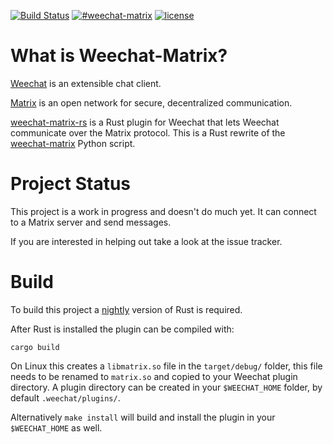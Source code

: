 [![Build Status](https://img.shields.io/travis/poljar/weechat-matrix-rs.svg?style=flat-square)](https://travis-ci.org/poljar/weechat-matrix-rs)
[![#weechat-matrix](https://img.shields.io/badge/matrix-%23weechat--matrix:termina.org.uk-blue.svg?style=flat-square)](https://matrix.to/#/!twcBhHVdZlQWuuxBhN:termina.org.uk?via=termina.org.uk&via=matrix.org)
[![license](https://img.shields.io/badge/license-ISC-blue.svg?style=flat-square)](https://github.com/poljar/weechat-matrix-rs/blob/master/LICENSE)

# What is Weechat-Matrix?

[Weechat](https://weechat.org/) is an extensible chat client.

[Matrix](https://matrix.org/blog/home) is an open network for secure,
decentralized communication.

[weechat-matrix-rs](https://github.com/poljar/weechat-matrix-rs/) is a Rust
plugin for Weechat that lets Weechat communicate over the Matrix protocol. This
is a Rust rewrite of the [weechat-matrix](https://github.com/poljar/weechat-matrix)
Python script.

# Project Status

This project is a work in progress and doesn't do much yet. It can connect
to a Matrix server and send messages.

If you are interested in helping out take a look at the issue tracker.

# Build

To build this project a
[nightly](https://github.com/rust-lang/rustup#working-with-nightly-rust)
version of Rust is required.

After Rust is installed the plugin can be compiled with:

    cargo build

On Linux this creates a `libmatrix.so` file in the `target/debug/` folder, this
file needs to be renamed to `matrix.so` and copied to your Weechat plugin
directory. A plugin directory can be created in your `$WEECHAT_HOME` folder, by
default `.weechat/plugins/`.

Alternatively `make install` will build and install the plugin in your
`$WEECHAT_HOME` as well.
